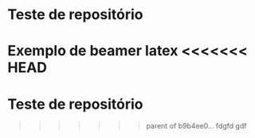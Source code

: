 # Teste de repositório
Exemplo de beamer latex
<<<<<<< HEAD
=======

# Teste de repositório
>>>>>>> parent of b9b4ee0... fdgfd gdf
